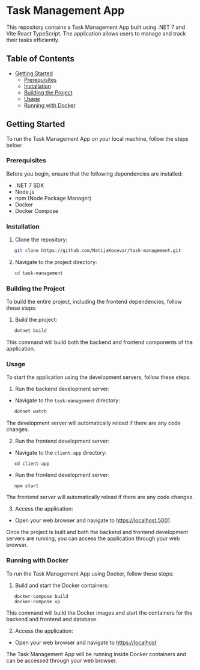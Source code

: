 # Task Management App

This repository contains a Task Management App built using .NET 7 and Vite React TypeScript. The application allows users to manage and track their tasks efficiently.

## Table of Contents

- [Getting Started](#getting-started)
  - [Prerequisites](#prerequisites)
  - [Installation](#installation)
  - [Building the Project](#building-the-project)
  - [Usage](#usage)
  - [Running with Docker](#running-with-docker)

## Getting Started

To run the Task Management App on your local machine, follow the steps below:

### Prerequisites

Before you begin, ensure that the following dependencies are installed:

- .NET 7 SDK
- Node.js
- npm (Node Package Manager)
- Docker
- Docker Compose

### Installation

1. Clone the repository:

```bash
   git clone https://github.com/MatijaKocevar/task-management.git
```

2. Navigate to the project directory:

```bash
   cd task-management
```

### Building the Project

To build the entire project, including the frontend dependencies, follow these steps:

1. Build the project:

```csharp
   dotnet build
```

This command will build both the backend and frontend components of the application.

### Usage

To start the application using the development servers, follow these steps:

1. Run the backend development server:

- Navigate to the `task-management` directory:

```csharp
   dotnet watch
```

The development server will automatically reload if there are any code changes.

2. Run the frontend development server:

- Navigate to the `client-app` directory:

```
   cd client-app
```

- Run the frontend development server:

```
   npm start
```

The frontend server will automatically reload if there are any code changes.

3. Access the application:

- Open your web browser and navigate to [https://localhost:5001](https://localhost:5001)

Once the project is built and both the backend and frontend development servers are running, you can access the application through your web browser.

### Running with Docker

To run the Task Management App using Docker, follow these steps:

1. Build and start the Docker containers:

```
   docker-compose build
   docker-compose up
```

This command will build the Docker images and start the containers for the backend and frontend and database.

2. Access the application:

- Open your web browser and navigate to [https://localhost](https://localhost)

The Task Management App will be running inside Docker containers and can be accessed through your web browser.
